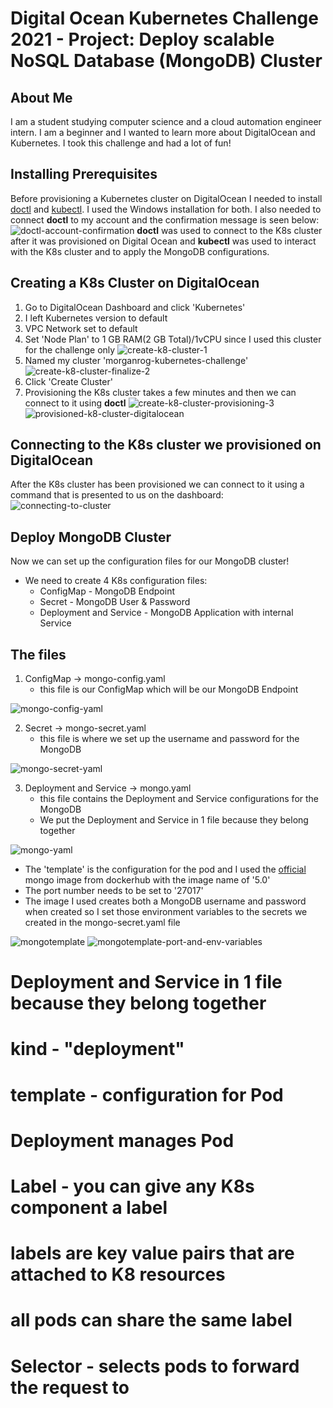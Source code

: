 # Digital Ocean Kubernetes Challenge 2021 - Project: Deploy scalable NoSQL Database (MongoDB) Cluster

## About Me
I am a student studying computer science and a cloud automation engineer intern. I am a beginner
and  I wanted to learn more about DigitalOcean and Kubernetes. I took this challenge and had a
lot of fun!

## Installing Prerequisites
Before provisioning a Kubernetes cluster on DigitalOcean I needed to install [doctl](https://docs.digitalocean.com/reference/doctl/how-to/install/) and
[kubectl](https://kubernetes.io/docs/tasks/tools/install-kubectl-windows/). I used the
Windows installation for both.
I also needed to connect **doctl** to my account and the confirmation message is seen below:
![doctl-account-confirmation](/screenshots/doctl-account-confirmation.PNG)
**doctl** was used to connect to the K8s cluster after it was provisioned on Digital Ocean
and **kubectl** was used to interact with the K8s cluster and to apply the MongoDB
configurations.

## Creating a K8s Cluster on DigitalOcean
1. Go to DigitalOcean Dashboard and click 'Kubernetes'
2. I left Kubernetes version to default
3. VPC Network set to default
4. Set 'Node Plan' to 1 GB RAM(2 GB Total)/1vCPU since I used this cluster for the challenge only
![create-k8-cluster-1](/screenshots/create-k8-cluster-1.PNG)
5. Named my cluster 'morganrog-kubernetes-challenge'
![create-k8-cluster-finalize-2](/screenshots/create-k8-cluster-finalize-2.PNG)
6. Click 'Create Cluster'
7. Provisioning the K8s cluster takes a few minutes and then we can connect to it using **doctl**
![create-k8-cluster-provisioning-3](/screenshots/create-k8-cluster-provisioning-3.PNG)
![provisioned-k8-cluster-digitalocean](/screenshots/provisioned-k8-cluster-digitalocean.PNG)

## Connecting to the K8s cluster we provisioned on DigitalOcean
After the K8s cluster has been provisioned we can connect to it using a command that is presented to us on the dashboard:
![connecting-to-cluster](/screenshots/connecting-to-cluster.PNG)

## Deploy MongoDB Cluster
Now we can set up the configuration files for our MongoDB cluster!
* We need to create 4 K8s configuration files:
    * ConfigMap - MongoDB Endpoint
    * Secret - MongoDB User & Password
    * Deployment and Service - MongoDB Application with internal Service

## The files
1. ConfigMap -> mongo-config.yaml
    * this file is our ConfigMap which will be our MongoDB Endpoint 

![mongo-config-yaml](/screenshots/mongo-config-yaml.PNG)

2. Secret -> mongo-secret.yaml
    * this file is where we set up the username and password for the MongoDB

![mongo-secret-yaml](/screenshots/mongo-secret-yaml.PNG)

3. Deployment and Service -> mongo.yaml
    * this file contains the Deployment and Service configurations for the MongoDB
    * We put the Deployment and Service in 1 file because they belong together

![mongo-yaml](/screenshots/mongo-yaml.PNG)

* The 'template' is the configuration for the pod and I used the [official](https://hub.docker.com/_/mongo?tab=description&page=1&name=5.0) mongo
    image from dockerhub with the image name of '5.0'
* The port number needs to be set to '27017'
* The image I used creates both a MongoDB username and password when created so I set
those environment variables to the secrets we created in the mongo-secret.yaml file

![mongotemplate](/screenshots/mongotemplate.PNG)
![mongotemplate-port-and-env-variables](/screenshots/mongotemplate-port-and-env-variables.PNG)



# Deployment and Service in 1 file because they belong together
# kind - "deployment"
# template - configuration for Pod
# Deployment manages Pod
# Label - you can give any K8s component a label
# labels are key value pairs that are attached to K8 resources
# all pods can share the same label
# Selector - selects pods to forward the request to
